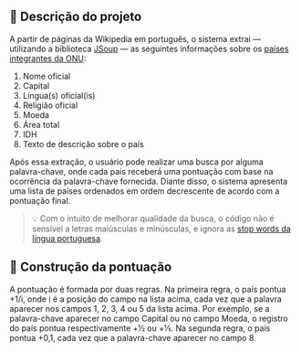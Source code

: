 ## 📑 Descrição do projeto

A partir de páginas da Wikipedia em português, o sistema extrai — utilizando a biblioteca [JSoup](https://jsoup.org/) — as seguintes informações sobre os [países integrantes da ONU](https://pt.wikipedia.org/wiki/Estados-membros_das_Na%C3%A7%C3%B5es_Unidas):

1. Nome oficial
2. Capital
3. Língua(s) oficial(is)
4. Religião oficial
5. Moeda
6. Área total
7. IDH
8. Texto de descrição sobre o país

Após essa extração, o usuário pode realizar uma busca por alguma palavra-chave, onde cada país receberá uma pontuação com base na ocorrência da palavra-chave fornecida. Diante disso, o sistema apresenta uma lista de países ordenados em ordem decrescente de acordo com a pontuação final.

> 💡 Com o intuito de melhorar qualidade da busca, o código não é sensível a letras maiúsculas e minúsculas, e ignora as [stop words da língua portuguesa](https://virtuati.com.br/cliente/knowledgebase/25/Lista-de-StopWords.html).

## 🧱 Construção da pontuação

A pontuação é formada por duas regras. Na primeira regra, o país pontua +1/i, onde i é a posição do campo na lista acima, cada vez que a palavra aparecer nos campos 1, 2, 3, 4 ou 5 da lista acima. Por exemplo, se a palavra-chave aparecer no campo Capital ou no campo Moeda, o registro do país pontua respectivamente +1⁄2 ou +1⁄5. Na segunda regra, o país pontua +0,1, cada vez que a palavra-chave aparecer no campo 8.